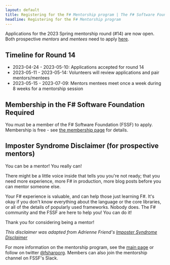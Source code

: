 ```yaml
---
layout: default
title: Registering for the F# Mentorship program | The F# Software Foundation
headline: Registering for the F# Mentorship program
---
```


Applications for the 2023 Spring mentorship round (#14) are now open. Both prospective _mentors_ and _mentees_ need to apply [here](https://forms.gle/K1EQpZ3sAU7BhMoM6).

## Timeline for Round 14

* 2023-04-24 - 2023-05-10: Applications accepted for round 14
* 2023-05-11 - 2023-05-14: Volunteers will review applications and pair mentors/mentees
* 2023-05-15 - 2023-07-09: Mentors mentees meet once a week during 8 weeks for a mentorship session

## Membership in the F# Software Foundation Required

You must be a member of the F# Software Foundation (FSSF) to apply. Membership is free - see [the membership page](https://foundation.fsharp.org/membership) for details.

## Imposter Syndrome Disclaimer (for prospective mentors)

You can be a mentor! You really can!

There might be a little voice inside that tells you you're not ready; that you need more experience, more F# in production, more blog posts before you can mentor someone else.

Your F# experience is valuable, and can help those just learning F#. It's okay if you don't know everything about the language or the core libraries, or all of the details of popularly used frameworks. Nobody does. The F# community and the FSSF are here to help you! You can do it!

Thank you for considering being a mentor!

*This disclaimer was adapted from Adrienne Friend's [Imposter Syndrome Disclaimer](https://github.com/adriennefriend/imposter-syndrome-disclaimer)*

For more information on the mentorship program, see the [main page](index.html) or follow on twitter [@fsharporg](https://twitter.com/fsharporg). Members can also join the mentorship channel on FSSF's Slack.
